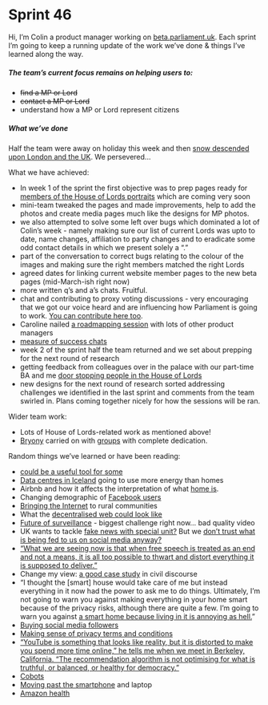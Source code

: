 # Sprint 46

Hi, I’m Colin a product manager working on [beta.parliament.uk](https://beta.parliament.uk/). Each sprint I’m going to keep a running update of the work we’ve done & things I’ve learned along the way.

##### The team’s current focus remains on helping users to:
* ~~find a MP or Lord~~
* ~~contact a MP or Lord~~
* understand how a MP or Lord represent citizens

##### What we’ve done
Half the team were away on holiday this week and then [snow descended upon London and the UK](http://www.bbc.co.uk/news/uk-43236763). We persevered...

What we have achieved:
* In week 1 of the sprint the first objective was to prep pages ready for [members of the House of Lords portraits](https://twitter.com/hashtag/PeerPortraits?src=hash&lang=en) which are coming very soon
* mini-team tweaked the pages and made improvements, help to add the photos and create media pages much like the designs for MP photos.
* we also attempted to solve some left over bugs which dominated a lot of Colin’s week - namely making sure our list of current Lords was upto to date, name changes, affiliation to party changes and to eradicate some odd contact details in which we present solely a “.”
* part of the conversation to correct bugs relating to the colour of the images and making sure the right members matched the right Lords
* agreed dates for linking current website member pages to the new beta pages (mid-March-ish right now)
* more written q’s and a’s chats. Fruitful.
* chat and contributing to proxy voting discussions - very encouraging that we got our voice heard and are influencing how Parliament is going to work. [You can contribute here too](http://www.parliament.uk/business/committees/committees-a-z/commons-select/procedure-committee/news-parliament-2017/voting-by-proxy-launch-17-19/).
* Caroline nailed [a roadmapping session](https://twitter.com/ColinPattinson/status/968503713034899456) with lots of other product managers
* [measure of success chats](https://twitter.com/ColinPattinson/status/966994432804388864)
* week 2 of the sprint half the team returned and we set about prepping for the next round of research
* getting feedback from colleagues over in the palace with our part-time BA and me [door stopping people in the House of Lords](https://twitter.com/ColinPattinson/status/969133896280563712)
* new designs for the next round of research sorted addressing challenges we identified in the last sprint and comments from the team swirled in. Plans coming together nicely for how the sessions will be ran.

Wider team work:
* Lots of House of Lords-related work as mentioned above!
* [Bryony](https://twitter.com/bryonywatson1) carried on with [groups](https://github.com/ukparliament/ontologies/blob/master/urls.csv) with complete dedication. 

Random things we’ve learned or have been reading:
* [could be a useful tool for some](https://www.polimonitor.com/)
* [Data centres in Iceland](http://www.bbc.co.uk/news/technology-43030677) going to use more energy than homes
* Airbnb and how it affects the interpretation of what [home is](https://www.theguardian.com/commentisfree/2018/feb/12/profiteers-killing-airbnb-erode-communities).
* Changing demographic of [Facebook users](https://www.theguardian.com/technology/2018/feb/12/is-facebook-for-old-people-over-55s-flock-in-as-the-young-leave)
* [Bringing the Internet](https://www.nytimes.com/interactive/2018/01/05/technology/caucuses-mountains-internet.html) to rural communities
* What the [decentralised web could look like](https://ruben.verborgh.org/blog/2017/12/20/paradigm-shifts-for-the-decentralized-web/)
* [Future of surveillance](https://www.theverge.com/2018/1/23/16907238/artificial-intelligence-surveillance-cameras-security) - biggest challenge right now… bad quality video
* UK wants to tackle [fake news with special unit?](https://www.theguardian.com/politics/2018/jan/23/new-national-security-unit-will-tackle-spread-of-fake-news-in-uk) But we [don’t trust what is being fed to us on social media anyway?](https://www.theguardian.com/media/2018/jan/22/just-one-in-four-britons-trust-news-on-social-media-finds-survey)
* [“What we are seeing now is that when free speech is treated as an end and not a means, it is all too possible to thwart and distort everything it is supposed to deliver.”](https://www.wired.com/story/free-speech-issue-tech-turmoil-new-censorship/)
* Change my view: [a good case study](https://www.wired.com/story/free-speech-issue-reddit-change-my-view/?mbid=BottomRelatedStories) in civil discourse
* “I thought the [smart] house would take care of me but instead everything in it now had the power to ask me to do things. Ultimately, I’m not going to warn you against making everything in your home smart because of the privacy risks, although there are quite a few. I’m going to warn you against [a smart home because living in it is annoying as hell.](https://gizmodo.com/the-house-that-spied-on-me-1822429852)”
* [Buying social media followers](https://www.nytimes.com/interactive/2018/01/27/technology/social-media-bots.html)
* [Making sense of privacy terms and conditions](https://www.wired.com/story/polisis-ai-reads-privacy-policies-so-you-dont-have-to/)
* [“YouTube is something that looks like reality, but it is distorted to make you spend more time online,” he tells me when we meet in Berkeley, California. “The recommendation algorithm is not optimising for what is truthful, or balanced, or healthy for democracy.”](https://www.theguardian.com/technology/2018/feb/02/how-youtubes-algorithm-distorts-truth)
* [Cobots](https://www.wired.com/story/the-tale-of-the-painting-robot-that-didnt-steal-anyones-job/)
* [Moving past the smartphone](https://www.aboveavalon.com/notes/2018/1/23/apple-watch-is-a-bridge-to-the-future) and laptop
* [Amazon health](https://stratechery.com/2018/amazon-health/)
